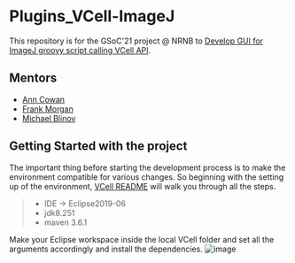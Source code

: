# Plugins_VCell-ImageJ

This repository is for the GSoC'21 project @ NRNB to [Develop GUI for ImageJ groovy script calling VCell API](https://github.com/nrnb/GoogleSummerOfCode/issues/148).

## Mentors 

- [Ann Cowan](https://github.com/ACowan0105)
- [Frank Morgan](https://github.com/vcfrmgit)
- [Michael Blinov](https://github.com/vcellmike)

## Getting Started with the project

The important thing before starting the development process is to make the environment compatible for various changes. So beginning with the setting up of the environment, [VCell README](https://github.com/nikitamahoviya/vcell/tree/master#readme) will walk you through all the steps. 
> - IDE -> Eclipse2019-06
> - jdk8.251
> - maven 3.6.1

Make your Eclipse workspace inside the local VCell folder and set all the arguments accordingly and install the dependencies.
![image](https://user-images.githubusercontent.com/43717626/128692639-341d1977-8a4a-493e-a53f-ad2e489aee61.png)
